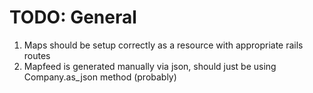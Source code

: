# TODO: General
1. Maps should be setup correctly as a resource with appropriate rails routes
2. Mapfeed is generated manually via json, should just be using Company.as_json method (probably)
